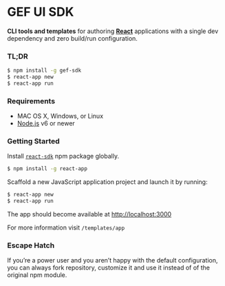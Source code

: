 # GEF UI SDK

**CLI tools and templates** for authoring **[React](https://facebook.github.io/react/)** applications with a single dev dependency and zero build/run configuration.

### TL;DR

```sh
$ npm install -g gef-sdk
$ react-app new
$ react-app run
```

### Requirements

* MAC OS X, Windows, or Linux
* [Node.js](https://nodejs.org) v6 or newer

### Getting Started

Install [`react-sdk`](https://github.com/tommmyy/react-sdk) npm package globally.

```sh
$ npm install -g react-app
```

Scaffold a new JavaScript application project and launch it by running:

```sh
$ react-app new
$ react-app run
```

The app should become available at [http://localhost:3000](http://localhost:3000)

For more information visit `/templates/app`

### Escape Hatch

If you’re a power user and you aren’t happy with the default configuration, you can always
fork repository, customize it and use it
instead of of the original npm module.
